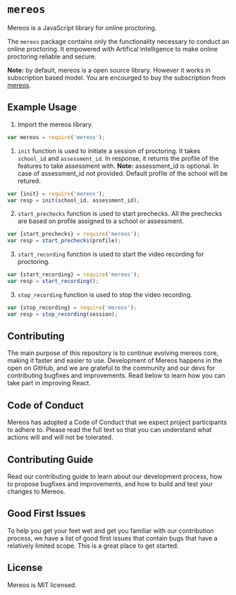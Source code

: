 # `mereos`

Mereos is a JavaScript library for online proctoring.

The `mereos` package contains only the functionality necessary to conduct an online proctoring. It empowered with Artifical intelligence to make online proctoring reliable and secure.

**Note:** by default, mereos is a open source library. However it works in subscription based model. You are encourged to buy the subscription from [mereos](https://mereos.eu). 

## Example Usage

1. Import the mereos library.

```js
var mereos = require('mereos');
```

1. `init` function is used to initiate a session of proctoring. It takes `school_id` and `assessment_id`. In response, it returns the profile of the features to take assessment with.
**Note:** assessment_id is optional. In case of assessment_id not provided. Default profile of the school will be retured.

```js
var {init} = require('mereos');
var resp = init(school_id, assessment_id);
```

2. `start_prechecks` function is used to start prechecks. All the prechecks are based on profile assigned to a school or assessment.

```js
var {start_prechecks} = require('mereos');
var resp = start_prechecks(profile);
```

3. `start_recording` function is used to start the video recording for proctoring.

```js
var {start_recording} = require('mereos');
var resp = start_recording();
```

3. `stop_recording` function is used to stop the video recording.

```js
var {stop_recording} = require('mereos');
var resp = stop_recording(session);
```

## Contributing
The main purpose of this repository is to continue evolving mereos core, making it faster and easier to use. Development of Mereos happens in the open on GitHub, and we are grateful to the community and our devs for contributing bugfixes and improvements. Read below to learn how you can take part in improving React.

## Code of Conduct
Mereos has adopted a Code of Conduct that we expect project participants to adhere to. Please read the full text so that you can understand what actions will and will not be tolerated.

## Contributing Guide
Read our contributing guide to learn about our development process, how to propose bugfixes and improvements, and how to build and test your changes to Mereos.

## Good First Issues
To help you get your feet wet and get you familiar with our contribution process, we have a list of good first issues that contain bugs that have a relatively limited scope. This is a great place to get started.

## License
Mereos is MIT licensed.